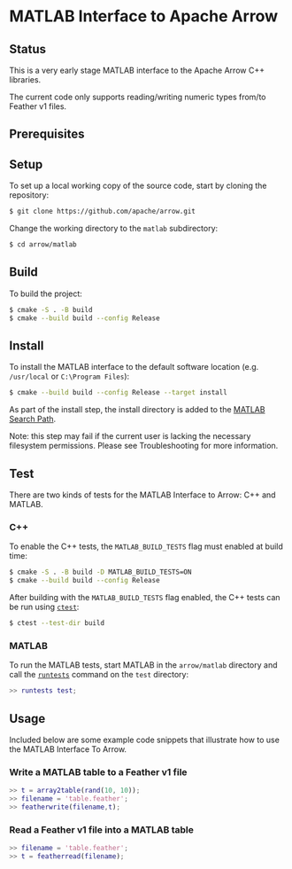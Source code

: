 <!---
  Licensed to the Apache Software Foundation (ASF) under one
  or more contributor license agreements.  See the NOTICE file
  distributed with this work for additional information
  regarding copyright ownership.  The ASF licenses this file
  to you under the Apache License, Version 2.0 (the
  "License"); you may not use this file except in compliance
  with the License.  You may obtain a copy of the License at

    http://www.apache.org/licenses/LICENSE-2.0

  Unless required by applicable law or agreed to in writing,
  software distributed under the License is distributed on an
  "AS IS" BASIS, WITHOUT WARRANTIES OR CONDITIONS OF ANY
  KIND, either express or implied.  See the License for the
  specific language governing permissions and limitations
  under the License.
-->

# MATLAB Interface to Apache Arrow

## Status

This is a very early stage MATLAB interface to the Apache Arrow C++ libraries.

The current code only supports reading/writing numeric types from/to Feather v1 files.

## Prerequisites

## Setup
To set up a local working copy of the source code, start by cloning the repository:
```bash
$ git clone https://github.com/apache/arrow.git
```

Change the working directory to the `matlab` subdirectory:
```bash
$ cd arrow/matlab
```

## Build
To build the project:
```bash
$ cmake -S . -B build 
$ cmake --build build --config Release
```

## Install
To install the MATLAB interface to the default software location (e.g. `/usr/local` or `C:\Program Files`):
```bash
$ cmake --build build --config Release --target install
```

As part of the install step, the install directory is added to the [MATLAB Search Path](https://mathworks.com/help/matlab/matlab_env/what-is-the-matlab-search-path.html).

Note: this step may fail if the current user is lacking the necessary filesystem permissions. Please see Troubleshooting for more information.

## Test
There are two kinds of tests for the MATLAB Interface to Arrow: C++ and MATLAB. 

### C++
To enable the C++ tests, the `MATLAB_BUILD_TESTS` flag must enabled at build time: 
```bash
$ cmake -S . -B build -D MATLAB_BUILD_TESTS=ON
$ cmake --build build --config Release
```

After building with the `MATLAB_BUILD_TESTS` flag enabled, the C++ tests can be run using [`ctest`](https://cmake.org/cmake/help/v3.22/manual/ctest.1.html):
```bash
$ ctest --test-dir build
```

### MATLAB
To run the MATLAB tests, start MATLAB in the `arrow/matlab` directory and call the [`runtests`](https://mathworks.com/help/matlab/ref/runtests.html) command on the `test` directory:
``` matlab
>> runtests test;
```

## Usage
Included below are some example code snippets that illustrate how to use the MATLAB Interface To Arrow.

### Write a MATLAB table to a Feather v1 file

``` matlab
>> t = array2table(rand(10, 10));
>> filename = 'table.feather';
>> featherwrite(filename,t);
```

### Read a Feather v1 file into a MATLAB table

``` matlab
>> filename = 'table.feather';
>> t = featherread(filename);
```

